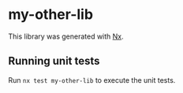 # my-other-lib

This library was generated with [Nx](https://nx.dev).

## Running unit tests

Run `nx test my-other-lib` to execute the unit tests.

